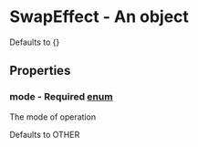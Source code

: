 

# SwapEffect - An object



Defaults to {}



## Properties



### mode - Required [enum](enum)



 The mode of operation



Defaults to OTHER

